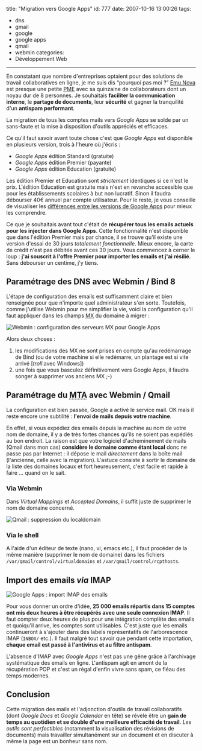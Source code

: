 title: "Migration vers Google Apps"
id: 777
date: 2007-10-16 13:00:26
tags:
- dns
- gmail
- google
- google apps
- qmail
- webmin
categories:
- Développement Web
---

En constatant que nombre d'entreprises optaient pour des solutions de travail collaboratives en ligne, je me suis dis <q>pourquoi pas moi ?</q> [Emu Nova](http://www.emunova.net) est presque une petite <acronym title="Petite et Moyenne Entreprise">PME</acronym> avec sa quinzaine de collaborateurs dont un noyau dur de 8 personnes. Je souhaitais **faciliter la communication interne**, le **partage de documents**, leur **sécurité** et gagner la tranquilité d'un **antispam performant**.

La migration de tous les comptes mails vers _Google Apps_ se solde par un sans-faute et la mise à disposition d'outils appréciés et efficaces.

<!--more-->

Ce qu'il faut savoir avant toute chose c'est que _Google Apps_ est disponible en plusieurs version, trois à l'heure où j'écris :

*   _Google Apps_ édition Standard (gratuite)
*   _Google Apps_ édition Premier (payante)
*   _Google Apps_ édition Education (gratuite)

Les édition Premier et Education sont _strictement_ identiques si ce n'est le prix. L'édition Education est gratuite mais n'est en revanche accessible que pour les établissements scolaires à but non lucratif. Sinon il faudra débourser 40€ annuel par compte utilisateur. Pour le reste, je vous conseille de visualiser les [différences entre les versions de Google Apps](http://www.google.com/a/help/intl/fr/admins/editions_spe.html) pour mieux les comprendre.

Ce que je souhaitais avant tout c'était de **récupérer tous les emails actuels pour les injecter dans Google Apps**. Cette fonctionnalité n'est disponible que dans l'édition Premier mais par chance, il se trouve qu'il existe une version d'essai de 30 jours _totalement fonctionnelle_. Mieux encore, la carte de crédit n'est pas débitée avant ces 30 jours. Vous commencez à cerner le loup : **j'ai souscrit à l'offre Premier pour importer les emails et j'ai résilié**. Sans débourser un centime, j'y tiens.

## Paramétrage des DNS avec Webmin / Bind 8

L'étape de configuration des emails est suffisamment claire et bien renseignée pour que n'importe quel administrateur s'en sorte. Toutefois, comme j'utilise Webmin pour me simplifier la vie, voici la configuration qu'il faut appliquer dans les champs <abbr title="Mail eXchange">MX</abbr> du domaine à migrer :

![Webmin : configuration des serveurs MX pour Google Apps](https://oncletom.io/images/2007/10/webmin-bind-mx.png)

Alors deux choses :

1.  les modifications des MX ne sont prises en compte qu'au redémarrage de Bind (ou de votre machine si elle redémarre, un plantage est si vite arrivé [_troll_:avec Windows])
2.  une fois que vous basculez définitivement vers Google Apps, il faudra songer à supprimer vos anciens MX ;-)

## Paramétrage du <acronym title="Mail Transport Agent">MTA</acronym> avec Webmin / Qmail

La configuration est bien passée, Google a activé le service mail. OK mais il reste encore une subtilité : **l'envoi de mails depuis votre machine**.

En effet, si vous expédiez des emails depuis la machine au nom de votre nom de domaine, il y a de très fortes chances qu'ils ne soient pas expédiés au bon endroit. La raison est que votre logiciel d'acheminement de mails (Qmail dans mon cas) **considère le domaine comme étant local** donc ne passe pas par Internet : il dépose le mail _directement_ dans la boîte mail (l'ancienne, celle avec la migration). L'astuce consiste à sortir le domaine de la liste des domaines locaux et fort heureusement, c'est facile et rapide à faire ... quand on le sait.

### Via Webmin

Dans _Virtual Mappings_ et _Accepted Domains_, il suffit juste de supprimer le nom de domaine concerné.

![Qmail : suppression du localdomain](https://oncletom.io/images/2007/10/webmin-qmail-outgoing.png)

### Via le shell

A l'aide d'un éditeur de texte (nano, vi, emacs etc.), il faut procéder de la même manière (supprimer le nom de domaine) dans les fichiers `/var/qmail/control/virtualdomains` et `/var/qmail/control/rcpthosts`.

## Import des emails _via_ IMAP

![Google Apps : import IMAP des emails](https://oncletom.io/images/2007/10/google-apps-mail-import.png)

Pour vous donner un ordre d'idée, **25 000 emails répartis dans 15 comptes ont mis deux heures à être récupérés avec une seule connexion IMAP**. Il faut compter deux heures de plus pour une intégration complète des emails et quoiqu'il arrive, les comptes sont utilisables. C'est juste que les emails continueront à s'ajouter dans des labels représentatifs de l'arborescence IMAP (`INBOX/` etc.).
Il faut malgré tout savoir que pendant cette importation, **chaque email est passé à l'antivirus et au filtre antispam**.

L'absence d'IMAP avec _Google Apps_ n'est pas une gêne grâce à l'archivage systématique des emails en ligne. L'antispam agit en amont de la récupération POP et c'est un régal d'enfin vivre sans spam, ce fléau des temps modernes.

## Conclusion

Cette migration des mails et l'adjonction d'outils de travail collaboratifs (dont _Google Docs_ et _Google Calendar_ en tête) se révèle être un **gain de temps au quotidien et se double d'une meilleure efficacité de travail**. _Les outils sont perfectibles_ (notamment la visualisation des révisions de documents) mais travailler simultanément sur un document et en discuter à même la page est un bonheur sans nom.